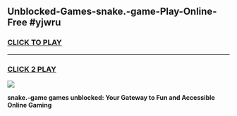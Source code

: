
## Unblocked-Games-snake.-game-Play-Online-Free #yjwru
<h3>
<a href="https://us.freeplayer.one?title=snake.-game&ref=10M">CLICK TO PLAY</a></h3>
<hr>

<h3>
<a href="https://us.freeplayer.one?title=snake.-game&ref=10M">CLICK 2 PLAY</a>
  
</h3>

<a href="https://us.freeplayer.one?title=snake.-game&ref=10M"><img src="https://clearcache.store/games.png"></a>


**snake.-game games unblocked: Your Gateway to Fun and Accessible Online Gaming**
